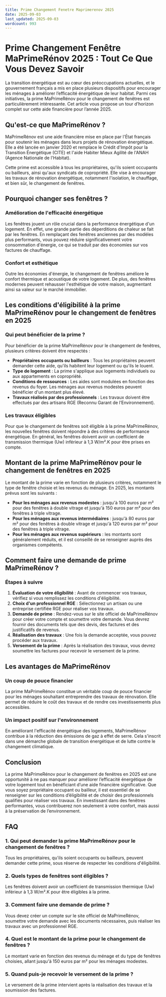 ```yaml
---
title: Prime Changement Fenetre Maprimerenov 2025
date: 2025-09-03
last_updated: 2025-09-03
wordcount: 993
---
```


# Prime Changement Fenêtre MaPrimeRénov 2025 : Tout Ce Que Vous Devez Savoir

La transition énergétique est au cœur des préoccupations actuelles, et le gouvernement français a mis en place plusieurs dispositifs pour encourager les ménages à améliorer l’efficacité énergétique de leur habitat. Parmi ces initiatives, la prime MaPrimeRénov pour le changement de fenêtres est particulièrement intéressante. Cet article vous propose un tour d’horizon complet sur cette aide financière pour l’année 2025.

## Qu'est-ce que MaPrimeRénov ?

MaPrimeRénov est une aide financière mise en place par l'État français pour soutenir les ménages dans leurs projets de rénovation énergétique. Elle a été lancée en janvier 2020 et remplace le Crédit d'Impôt pour la Transition Énergétique (CITE) et l'aide Habiter Mieux Agilité de l'ANAH (Agence Nationale de l'Habitat). 

Cette prime est accessible à tous les propriétaires, qu'ils soient occupants ou bailleurs, ainsi qu'aux syndicats de copropriété. Elle vise à encourager les travaux de rénovation énergétique, notamment l'isolation, le chauffage, et bien sûr, le changement de fenêtres.

## Pourquoi changer ses fenêtres ?

### Amélioration de l'efficacité énergétique

Les fenêtres jouent un rôle crucial dans la performance énergétique d'un logement. En effet, une grande partie des déperditions de chaleur se fait par les fenêtres. En remplaçant des fenêtres anciennes par des modèles plus performants, vous pouvez réduire significativement votre consommation d'énergie, ce qui se traduit par des économies sur vos factures de chauffage.

### Confort et esthétique

Outre les économies d'énergie, le changement de fenêtres améliore le confort thermique et acoustique de votre logement. De plus, des fenêtres modernes peuvent rehausser l'esthétique de votre maison, augmentant ainsi sa valeur sur le marché immobilier.

## Les conditions d'éligibilité à la prime MaPrimeRénov pour le changement de fenêtres en 2025

### Qui peut bénéficier de la prime ?

Pour bénéficier de la prime MaPrimeRénov pour le changement de fenêtres, plusieurs critères doivent être respectés :

- **Propriétaires occupants ou bailleurs** : Tous les propriétaires peuvent demander cette aide, qu'ils habitent leur logement ou qu'ils le louent.
- **Type de logement** : La prime s'applique aux logements individuels ou aux appartements en copropriété.
- **Conditions de ressources** : Les aides sont modulées en fonction des revenus du foyer. Les ménages aux revenus modestes peuvent bénéficier d'un montant plus élevé.
- **Travaux réalisés par des professionnels** : Les travaux doivent être effectués par des artisans RGE (Reconnu Garant de l’Environnement).

### Les travaux éligibles

Pour que le changement de fenêtres soit éligible à la prime MaPrimeRénov, les nouvelles fenêtres doivent répondre à des critères de performance énergétique. En général, les fenêtres doivent avoir un coefficient de transmission thermique (Uw) inférieur à 1,3 W/m².K pour être prises en compte.

## Montant de la prime MaPrimeRénov pour le changement de fenêtres en 2025

Le montant de la prime varie en fonction de plusieurs critères, notamment le type de fenêtre choisie et les revenus du ménage. En 2025, les montants prévus sont les suivants :

- **Pour les ménages aux revenus modestes** : jusqu'à 100 euros par m² pour des fenêtres à double vitrage et jusqu'à 150 euros par m² pour des fenêtres à triple vitrage.
- **Pour les ménages aux revenus intermédiaires** : jusqu'à 80 euros par m² pour des fenêtres à double vitrage et jusqu'à 120 euros par m² pour des fenêtres à triple vitrage.
- **Pour les ménages aux revenus supérieurs** : les montants sont généralement réduits, et il est conseillé de se renseigner auprès des organismes compétents.

## Comment faire une demande de prime MaPrimeRénov ?

### Étapes à suivre

1. **Évaluation de votre éligibilité** : Avant de commencer vos travaux, vérifiez si vous remplissez les conditions d'éligibilité.
2. **Choix d'un professionnel RGE** : Sélectionnez un artisan ou une entreprise certifiée RGE pour réaliser vos travaux.
3. **Demande de prime** : Rendez-vous sur le site officiel de MaPrimeRénov pour créer votre compte et soumettre votre demande. Vous devrez fournir des documents tels que des devis, des factures et des justificatifs de revenus.
4. **Réalisation des travaux** : Une fois la demande acceptée, vous pouvez procéder aux travaux.
5. **Versement de la prime** : Après la réalisation des travaux, vous devrez soumettre les factures pour recevoir le versement de la prime.

## Les avantages de MaPrimeRénov

### Un coup de pouce financier

La prime MaPrimeRénov constitue un véritable coup de pouce financier pour les ménages souhaitant entreprendre des travaux de rénovation. Elle permet de réduire le coût des travaux et de rendre ces investissements plus accessibles.

### Un impact positif sur l'environnement

En améliorant l'efficacité énergétique des logements, MaPrimeRénov contribue à la réduction des émissions de gaz à effet de serre. Cela s'inscrit dans une démarche globale de transition énergétique et de lutte contre le changement climatique.

## Conclusion

La prime MaPrimeRénov pour le changement de fenêtres en 2025 est une opportunité à ne pas manquer pour améliorer l’efficacité énergétique de votre logement tout en bénéficiant d’une aide financière significative. Que vous soyez propriétaire occupant ou bailleur, il est essentiel de se renseigner sur les conditions d’éligibilité et de choisir des professionnels qualifiés pour réaliser vos travaux. En investissant dans des fenêtres performantes, vous contribuerez non seulement à votre confort, mais aussi à la préservation de l’environnement.

## FAQ

### 1. Qui peut demander la prime MaPrimeRénov pour le changement de fenêtres ?

Tous les propriétaires, qu'ils soient occupants ou bailleurs, peuvent demander cette prime, sous réserve de respecter les conditions d'éligibilité.

### 2. Quels types de fenêtres sont éligibles ?

Les fenêtres doivent avoir un coefficient de transmission thermique (Uw) inférieur à 1,3 W/m².K pour être éligibles à la prime.

### 3. Comment faire une demande de prime ?

Vous devez créer un compte sur le site officiel de MaPrimeRénov, soumettre votre demande avec les documents nécessaires, puis réaliser les travaux avec un professionnel RGE.

### 4. Quel est le montant de la prime pour le changement de fenêtres ?

Le montant varie en fonction des revenus du ménage et du type de fenêtres choisies, allant jusqu'à 150 euros par m² pour les ménages modestes.

### 5. Quand puis-je recevoir le versement de la prime ?

Le versement de la prime intervient après la réalisation des travaux et la soumission des factures.